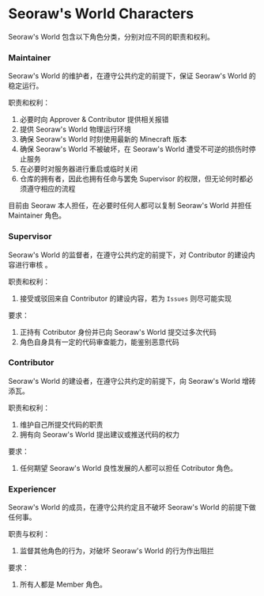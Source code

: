 # Seoraw's World Characters
Seoraw's World 包含以下角色分类，分别对应不同的职责和权利。

### Maintainer 
Seoraw's World 的维护者，在遵守公共约定的前提下，保证 Seoraw's World 的稳定运行。

职责和权利：
1. 必要时向 Approver & Contributor 提供相关报错
2. 提供 Seoraw's World 物理运行环境
3. 确保 Seoraw's World 时刻使用最新的 Minecraft 版本
4. 确保 Seoraw's World 不被破坏，在 Seoraw's World 遭受不可逆的损伤时停止服务
5. 在必要时对服务器进行重启或临时关闭
6. 仓库的拥有者，因此也拥有任命与罢免 Supervisor 的权限，但无论何时都必须遵守相应的流程

目前由 Seoraw 本人担任，在必要时任何人都可以复制 Seoraw's World 并担任 Maintainer 角色。

### Supervisor
Seoraw's World 的监督者，在遵守公共约定的前提下，对 Contributor 的建设内容进行审核 。

职责和权利：
1. 接受或驳回来自 Contributor 的建设内容，若为 `Issues` 则尽可能实现

要求：
1. 正持有 Cotributor 身份并已向 Seoraw's World 提交过多次代码
2. 角色自身具有一定的代码审查能力，能鉴别恶意代码

### Contributor
Seoraw's World 的建设者，在遵守公共约定的前提下，向 Seoraw's World 增砖添瓦。

职责和权利：
1. 维护自己所提交代码的职责
2. 拥有向 Seoraw's World 提出建议或推送代码的权力

要求：
1. 任何期望 Seoraw's World 良性发展的人都可以担任 Cotributor 角色。

### Experiencer
Seoraw's World 的成员，在遵守公共约定且不破坏 Seoraw's World 的前提下做任何事。

职责与权利：
1. 监督其他角色的行为，对破坏 Seoraw's World 的行为作出阻拦

要求：
1. 所有人都是 Member 角色。
